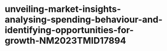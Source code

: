# unveiling-market-insights-analysing-spending-behaviour-and-identifying-opportunities-for-growth-NM2023TMID17894
